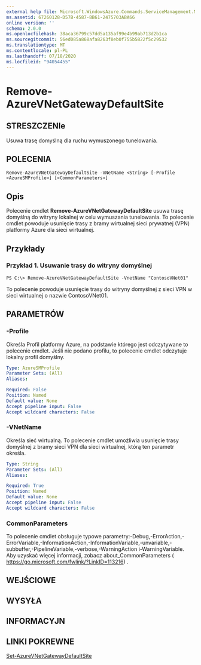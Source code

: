 ```yaml
---
external help file: Microsoft.WindowsAzure.Commands.ServiceManagement.Network.dll-Help.xml
ms.assetid: 67260128-D57B-4587-BB61-2475703ABA66
online version: ''
schema: 2.0.0
ms.openlocfilehash: 38aca36799c57dd5a135af99e4b99ab713d2b1ca
ms.sourcegitcommit: 56ed085a868afa8263f8eb0f755b5822f5c29532
ms.translationtype: MT
ms.contentlocale: pl-PL
ms.lasthandoff: 07/18/2020
ms.locfileid: "94054455"
---
```

# Remove-AzureVNetGatewayDefaultSite

## STRESZCZENIe
Usuwa trasę domyślną dla ruchu wymuszonego tunelowania.

## POLECENIA

```
Remove-AzureVNetGatewayDefaultSite -VNetName <String> [-Profile <AzureSMProfile>] [<CommonParameters>]
```

## Opis
Polecenie cmdlet **Remove-AzureVNetGatewayDefaultSite** usuwa trasę domyślną do witryny lokalnej w celu wymuszania tunelowania.
To polecenie cmdlet powoduje usunięcie trasy z bramy wirtualnej sieci prywatnej (VPN) platformy Azure dla sieci wirtualnej.

## Przykłady

### Przykład 1. Usuwanie trasy do witryny domyślnej
```
PS C:\> Remove-AzureVNetGatewayDefaultSite -VnetName "ContosoVNet01"
```

To polecenie powoduje usunięcie trasy do witryny domyślnej z sieci VPN w sieci wirtualnej o nazwie ContosoVNet01.

## PARAMETRÓW

### -Profile
Określa Profil platformy Azure, na podstawie którego jest odczytywane to polecenie cmdlet.
Jeśli nie podano profilu, to polecenie cmdlet odczytuje lokalny profil domyślny.

```yaml
Type: AzureSMProfile
Parameter Sets: (All)
Aliases: 

Required: False
Position: Named
Default value: None
Accept pipeline input: False
Accept wildcard characters: False
```

### -VNetName
Określa sieć wirtualną.
To polecenie cmdlet umożliwia usunięcie trasy domyślnej z bramy sieci VPN dla sieci wirtualnej, którą ten parametr określa.

```yaml
Type: String
Parameter Sets: (All)
Aliases: 

Required: True
Position: Named
Default value: None
Accept pipeline input: False
Accept wildcard characters: False
```

### CommonParameters
To polecenie cmdlet obsługuje typowe parametry:-Debug,-ErrorAction,-ErrorVariable,-InformationAction,-InformationVariable,-unvariable,-subbuffer,-PipelineVariable,-verbose,-WarningAction i-WarningVariable. Aby uzyskać więcej informacji, zobacz about_CommonParameters ( https://go.microsoft.com/fwlink/?LinkID=113216) .

## WEJŚCIOWE

## WYSYŁA

## INFORMACYJN

## LINKI POKREWNE

[Set-AzureVNetGatewayDefaultSite](./Set-AzureVNetGatewayDefaultSite.md)
